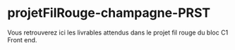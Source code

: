 # projetFilRouge-champagne-PRST
Vous retrouverez ici les livrables attendus dans le projet fil rouge du bloc C1 Front end. 
